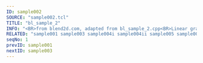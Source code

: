 ```yaml
---
ID: sample002
SOURCE: "sample002.tcl"
TITLE: "bl_sample_2"
INFO: "<BR>from blend2d.com, adapted from bl_sample_2.cpp<BR>Linear gradient"
RELATED: "sample001 sample003 sample004i sample004ii sample005 sample006 sample007 sample008 sample010"
seqNo: 1
prevID: sample001
nextID: sample003
---
```


